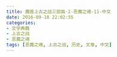 ```yaml
---
title: 魔兽上古之战三部曲-2-恶魔之魂-11-中文
date: 2016-09-18 22:02:55
categories:
- 文学典籍
- 上古之战
- 恶魔之魂
tags: [恶魔之魂, 上古之战, 历史, 文章, 中文]
---
```

